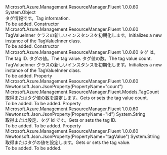 <Type Name="TagValueInner" FullName="Microsoft.Azure.Management.ResourceManager.Fluent.Models.TagValueInner">
  <TypeSignature Language="C#" Value="public class TagValueInner" />
  <TypeSignature Language="ILAsm" Value=".class public auto ansi beforefieldinit TagValueInner extends System.Object" />
  <TypeSignature Language="DocId" Value="T:Microsoft.Azure.Management.ResourceManager.Fluent.Models.TagValueInner" />
  <TypeSignature Language="VB.NET" Value="Public Class TagValueInner" />
  <TypeSignature Language="F#" Value="type TagValueInner = class" />
  <AssemblyInfo>
    <AssemblyName>Microsoft.Azure.Management.ResourceManager.Fluent</AssemblyName>
    <AssemblyVersion>1.0.0.60</AssemblyVersion>
  </AssemblyInfo>
  <Base>
    <BaseTypeName>System.Object</BaseTypeName>
  </Base>
  <Interfaces />
  <Docs>
    <summary>
            <span data-ttu-id="73d51-101">タグ情報です。</span><span class="sxs-lookup"><span data-stu-id="73d51-101">Tag information.</span></span>
            </summary>
    <remarks>To be added.</remarks>
  </Docs>
  <Members>
    <Member MemberName=".ctor">
      <MemberSignature Language="C#" Value="public TagValueInner ();" />
      <MemberSignature Language="ILAsm" Value=".method public hidebysig specialname rtspecialname instance void .ctor() cil managed" />
      <MemberSignature Language="DocId" Value="M:Microsoft.Azure.Management.ResourceManager.Fluent.Models.TagValueInner.#ctor" />
      <MemberSignature Language="VB.NET" Value="Public Sub New ()" />
      <MemberType>Constructor</MemberType>
      <AssemblyInfo>
        <AssemblyName>Microsoft.Azure.Management.ResourceManager.Fluent</AssemblyName>
        <AssemblyVersion>1.0.0.60</AssemblyVersion>
      </AssemblyInfo>
      <Parameters />
      <Docs>
        <summary>
            <span data-ttu-id="73d51-102">TagValueInner クラスの新しいインスタンスを初期化します。</span><span class="sxs-lookup"><span data-stu-id="73d51-102">Initializes a new instance of the TagValueInner class.</span></span>
            </summary>
        <remarks>To be added.</remarks>
      </Docs>
    </Member>
    <Member MemberName=".ctor">
      <MemberSignature Language="C#" Value="public TagValueInner (string id = null, string tagValueProperty = null, Microsoft.Azure.Management.ResourceManager.Fluent.Models.TagCount count = null);" />
      <MemberSignature Language="ILAsm" Value=".method public hidebysig specialname rtspecialname instance void .ctor(string id, string tagValueProperty, class Microsoft.Azure.Management.ResourceManager.Fluent.Models.TagCount count) cil managed" />
      <MemberSignature Language="DocId" Value="M:Microsoft.Azure.Management.ResourceManager.Fluent.Models.TagValueInner.#ctor(System.String,System.String,Microsoft.Azure.Management.ResourceManager.Fluent.Models.TagCount)" />
      <MemberSignature Language="VB.NET" Value="Public Sub New (Optional id As String = null, Optional tagValueProperty As String = null, Optional count As TagCount = null)" />
      <MemberSignature Language="F#" Value="new Microsoft.Azure.Management.ResourceManager.Fluent.Models.TagValueInner : string * string * Microsoft.Azure.Management.ResourceManager.Fluent.Models.TagCount -&gt; Microsoft.Azure.Management.ResourceManager.Fluent.Models.TagValueInner" Usage="new Microsoft.Azure.Management.ResourceManager.Fluent.Models.TagValueInner (id, tagValueProperty, count)" />
      <MemberType>Constructor</MemberType>
      <AssemblyInfo>
        <AssemblyName>Microsoft.Azure.Management.ResourceManager.Fluent</AssemblyName>
        <AssemblyVersion>1.0.0.60</AssemblyVersion>
      </AssemblyInfo>
      <Parameters>
        <Parameter Name="id" Type="System.String" />
        <Parameter Name="tagValueProperty" Type="System.String" />
        <Parameter Name="count" Type="Microsoft.Azure.Management.ResourceManager.Fluent.Models.TagCount" />
      </Parameters>
      <Docs>
        <param name="id"><span data-ttu-id="73d51-103">タグ id。</span><span class="sxs-lookup"><span data-stu-id="73d51-103">The tag ID.</span></span></param>
        <param name="tagValueProperty"><span data-ttu-id="73d51-104">タグの値。</span><span class="sxs-lookup"><span data-stu-id="73d51-104">The tag value.</span></span></param>
        <param name="count"><span data-ttu-id="73d51-105">タグ値の数。</span><span class="sxs-lookup"><span data-stu-id="73d51-105">The tag value count.</span></span></param>
        <summary>
            <span data-ttu-id="73d51-106">TagValueInner クラスの新しいインスタンスを初期化します。</span><span class="sxs-lookup"><span data-stu-id="73d51-106">Initializes a new instance of the TagValueInner class.</span></span>
            </summary>
        <remarks>To be added.</remarks>
      </Docs>
    </Member>
    <Member MemberName="Count">
      <MemberSignature Language="C#" Value="public Microsoft.Azure.Management.ResourceManager.Fluent.Models.TagCount Count { get; set; }" />
      <MemberSignature Language="ILAsm" Value=".property instance class Microsoft.Azure.Management.ResourceManager.Fluent.Models.TagCount Count" />
      <MemberSignature Language="DocId" Value="P:Microsoft.Azure.Management.ResourceManager.Fluent.Models.TagValueInner.Count" />
      <MemberSignature Language="VB.NET" Value="Public Property Count As TagCount" />
      <MemberSignature Language="F#" Value="member this.Count : Microsoft.Azure.Management.ResourceManager.Fluent.Models.TagCount with get, set" Usage="Microsoft.Azure.Management.ResourceManager.Fluent.Models.TagValueInner.Count" />
      <MemberType>Property</MemberType>
      <AssemblyInfo>
        <AssemblyName>Microsoft.Azure.Management.ResourceManager.Fluent</AssemblyName>
        <AssemblyVersion>1.0.0.60</AssemblyVersion>
      </AssemblyInfo>
      <Attributes>
        <Attribute>
          <AttributeName>Newtonsoft.Json.JsonProperty(PropertyName="count")</AttributeName>
        </Attribute>
      </Attributes>
      <ReturnValue>
        <ReturnType>Microsoft.Azure.Management.ResourceManager.Fluent.Models.TagCount</ReturnType>
      </ReturnValue>
      <Docs>
        <summary>
            <span data-ttu-id="73d51-107">取得またはタグ値の数を設定します。</span><span class="sxs-lookup"><span data-stu-id="73d51-107">Gets or sets the tag value count.</span></span>
            </summary>
        <value>To be added.</value>
        <remarks>To be added.</remarks>
      </Docs>
    </Member>
    <Member MemberName="Id">
      <MemberSignature Language="C#" Value="public string Id { get; set; }" />
      <MemberSignature Language="ILAsm" Value=".property instance string Id" />
      <MemberSignature Language="DocId" Value="P:Microsoft.Azure.Management.ResourceManager.Fluent.Models.TagValueInner.Id" />
      <MemberSignature Language="VB.NET" Value="Public Property Id As String" />
      <MemberSignature Language="F#" Value="member this.Id : string with get, set" Usage="Microsoft.Azure.Management.ResourceManager.Fluent.Models.TagValueInner.Id" />
      <MemberType>Property</MemberType>
      <AssemblyInfo>
        <AssemblyName>Microsoft.Azure.Management.ResourceManager.Fluent</AssemblyName>
        <AssemblyVersion>1.0.0.60</AssemblyVersion>
      </AssemblyInfo>
      <Attributes>
        <Attribute>
          <AttributeName>Newtonsoft.Json.JsonProperty(PropertyName="id")</AttributeName>
        </Attribute>
      </Attributes>
      <ReturnValue>
        <ReturnType>System.String</ReturnType>
      </ReturnValue>
      <Docs>
        <summary>
            <span data-ttu-id="73d51-108">取得または設定、タグ id です。</span><span class="sxs-lookup"><span data-stu-id="73d51-108">Gets or sets the tag ID.</span></span>
            </summary>
        <value>To be added.</value>
        <remarks>To be added.</remarks>
      </Docs>
    </Member>
    <Member MemberName="TagValueProperty">
      <MemberSignature Language="C#" Value="public string TagValueProperty { get; set; }" />
      <MemberSignature Language="ILAsm" Value=".property instance string TagValueProperty" />
      <MemberSignature Language="DocId" Value="P:Microsoft.Azure.Management.ResourceManager.Fluent.Models.TagValueInner.TagValueProperty" />
      <MemberSignature Language="VB.NET" Value="Public Property TagValueProperty As String" />
      <MemberSignature Language="F#" Value="member this.TagValueProperty : string with get, set" Usage="Microsoft.Azure.Management.ResourceManager.Fluent.Models.TagValueInner.TagValueProperty" />
      <MemberType>Property</MemberType>
      <AssemblyInfo>
        <AssemblyName>Microsoft.Azure.Management.ResourceManager.Fluent</AssemblyName>
        <AssemblyVersion>1.0.0.60</AssemblyVersion>
      </AssemblyInfo>
      <Attributes>
        <Attribute>
          <AttributeName>Newtonsoft.Json.JsonProperty(PropertyName="tagValue")</AttributeName>
        </Attribute>
      </Attributes>
      <ReturnValue>
        <ReturnType>System.String</ReturnType>
      </ReturnValue>
      <Docs>
        <summary>
            <span data-ttu-id="73d51-109">取得またはタグの値を設定します。</span><span class="sxs-lookup"><span data-stu-id="73d51-109">Gets or sets the tag value.</span></span>
            </summary>
        <value>To be added.</value>
        <remarks>To be added.</remarks>
      </Docs>
    </Member>
  </Members>
</Type>